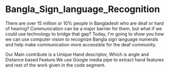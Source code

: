 # Bangla_Sign_language_Recognition

There are over 15 million or 10% people in Bangladesh who are deaf or hard of 
hearing? Communication can be a major barrier for them, but what if we could use 
technology to bridge that gap? Today, I'm going to show you how we can use computer 
vision to recognize Bangla sign language numerals and help make communication more 
accessible for the deaf community.

Our Main contribute is a Unique Hand descriptor, Which is angle and Distance based Feature.We use Google media pipe to extract hand features and rest of the work given in the code segment.
